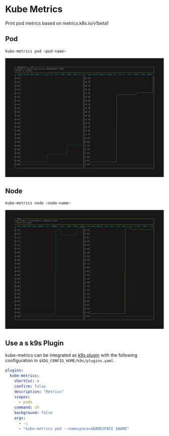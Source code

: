 # Kube Metrics

Print pod metrics based on metrics.k8s.io/v1beta1

## Pod

```bash
kube-metrics pod <pod-name>
```

[![pod.gif](docs/pod.png)](docs/pod.gif)

## Node

```bash
kube-metrics node <node-name>
```

[![node.gif](docs/node.png)](docs/node.gif)

## Use a s k9s Plugin

kube-metrics can be integrated as [k9s plugin](https://k9scli.io/topics/plugins/) with the following configuration in `$XDG_CONFIG_HOME/k9s/plugins.yaml`.

```yaml
plugins:
  kube-metrics:
    shortCut: m
    confirm: false
    description: "Metrics"
    scopes:
      - pods
    command: sh
    background: false
    args:
      - -c
      - "kube-metrics pod --namespace=$NAMESPACE $NAME"
```

